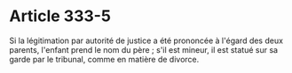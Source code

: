 # Article 333-5

Si la légitimation par autorité de justice a été prononcée à l'égard des deux parents, l'enfant prend le nom du père ; s'il est mineur, il est statué sur sa garde par le tribunal, comme en matière de divorce.
